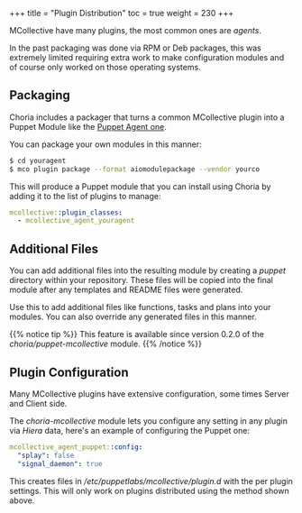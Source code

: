 +++
title = "Plugin Distribution"
toc = true
weight = 230
+++

MCollective have many plugins, the most common ones are _agents_.

In the past packaging was done via RPM or Deb packages, this was extremely limited requiring extra work to make configuration modules and of course only worked on those operating systems.

## Packaging

Choria includes a packager that turns a common MCollective plugin into a Puppet Module like the [Puppet Agent one](https://forge.puppet.com/choria/mcollective_agent_puppet).

You can package your own modules in this manner:

```bash
$ cd youragent
$ mco plugin package --format aiomodulepackage --vendor yourco
```

This will produce a Puppet module that you can install using Choria by adding it to the list of plugins to manage:

```yaml
mcollective::plugin_classes:
  - mcollective_agent_youragent
```

## Additional Files
You can add additional files into the resulting module by creating a *puppet* directory within your repository.  These files will be copied into the final module after any templates and README files were generated.

Use this to add additional files like functions, tasks and plans into your modules.  You can also override any generated files in this manner.

{{% notice tip %}}
This feature is available since version 0.2.0 of the *choria/puppet-mcollective* module.
{{% /notice %}}

## Plugin Configuration
Many MCollective plugins have extensive configuration, some times Server and Client side.

The _choria-mcollective_ module lets you configure any setting in any plugin via _Hiera_ data, here's an example of configuring the Puppet one:

```yaml
mcollective_agent_puppet::config:
  "splay": false
  "signal_daemon": true
```

This creates files in _/etc/puppetlabs/mcollective/plugin.d_ with the per plugin settings.  This will only work on plugins distributed using the method shown above.
